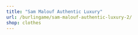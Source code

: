 ```yaml
---
title: "Sam Malouf Authentic Luxury"
url: /burlingame/sam-malouf-authentic-luxury-2/
shop: clothes
---
```


